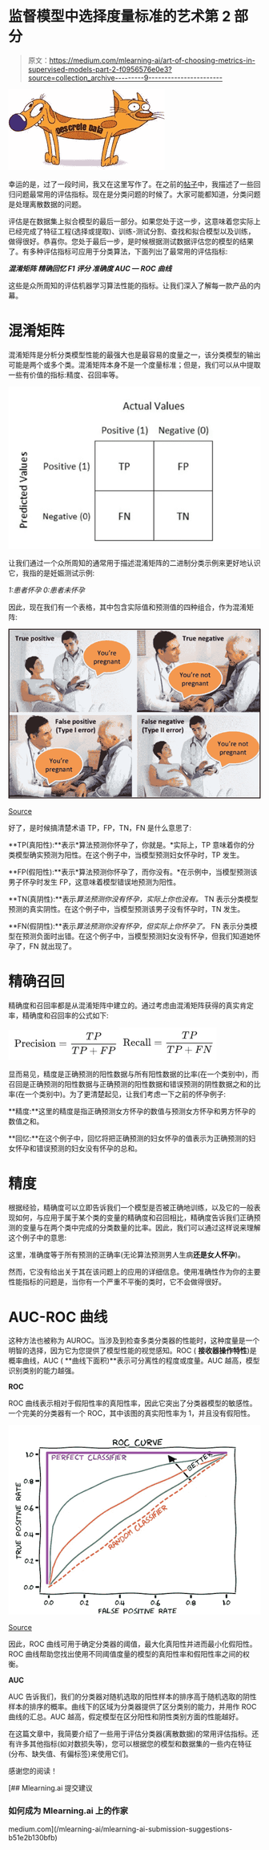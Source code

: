# 监督模型中选择度量标准的艺术第 2 部分

> 原文：<https://medium.com/mlearning-ai/art-of-choosing-metrics-in-supervised-models-part-2-f0956576e0e3?source=collection_archive---------9----------------------->

![](img/ddcc1cbc45c62a7935ba8a1933f25080.png)

幸运的是，过了一段时间，我又在这里写作了。在之前的[帖子](https://towardsdatascience.com/art-of-choosing-metrics-in-supervised-models-part-1-f960ae46902e)中，我描述了一些回归问题最常用的评估指标。现在是分类问题的时候了。大家可能都知道，分类问题是处理离散数据的问题。

评估是在数据集上拟合模型的最后一部分。如果您处于这一步，这意味着您实际上已经完成了特征工程(选择或提取)、训练-测试分割、查找和拟合模型以及训练，做得很好。恭喜你。您处于最后一步，是时候根据测试数据评估您的模型的结果了。有多种评估指标可应用于分类算法，下面列出了最常用的评估指标:

***混淆矩阵
精确回忆
F1 评分
准确度
AUC — ROC 曲线***

这些是众所周知的评估机器学习算法性能的指标。让我们深入了解每一款产品的内幕。

# 混淆矩阵

混淆矩阵是分析分类模型性能的最强大也是最容易的度量之一，该分类模型的输出可能是两个或多个类。混淆矩阵本身不是一个度量标准；但是，我们可以从中提取一些有价值的指标:精度、召回率等。

![](img/169aac851d76143e48fffed5a8f93443.png)

让我们通过一个众所周知的通常用于描述混淆矩阵的二进制分类示例来更好地认识它，我指的是妊娠测试示例:

*1:患者怀孕
0:患者未怀孕*

因此，现在我们有一个表格，其中包含实际值和预测值的四种组合，作为混淆矩阵:

![](img/15c445c30a65b332e83c9818a84ffbeb.png)

[Source](https://neeraj-kumar-vaid.medium.com/statistical-performance-measures-12bad66694b7)

好了，是时候搞清楚术语 TP，FP，TN，FN 是什么意思了:

**TP(真阳性):**表示*算法预测你怀孕了，你就是。*实际上，TP 意味着你的分类模型确实预测为阳性。在这个例子中，当模型预测妇女怀孕时，TP 发生。

**FP(假阳性):**表示*算法预测你怀孕了，而你没有。*在示例中，当模型预测该男子怀孕时发生 FP，这意味着模型错误地预测为阳性。

**TN(真阴性):**表示*算法预测你没有怀孕，实际上你也没有。* TN 表示分类模型预测的真实阴性。在这个例子中，当模型预测该男子没有怀孕时，TN 发生。

**FN(假阴性):**表示*算法预测你没有怀孕，但实际上你怀孕了。* FN 表示分类模型在预测负面时出错。在这个例子中，当模型预测妇女没有怀孕，但我们知道她怀孕了，FN 就出现了。

# 精确召回

精确度和召回率都是从混淆矩阵中建立的。通过考虑由混淆矩阵获得的真实肯定率，精确度和召回率的公式如下:

![](img/0bcda017c2f6c24483b2024acc157fd9.png)![](img/1af6a1ee28807f5ea41a16f861d7a345.png)

显而易见，精度是正确预测的阳性数据与所有阳性数据的比率(在一个类别中)，而召回是正确预测的阳性数据与正确预测的阳性数据和错误预测的阴性数据之和的比率(在一个类别中)。为了更清楚起见，让我们考虑一下之前的怀孕例子:

**精度:**这里的精度是指正确预测女方怀孕的数值与预测女方怀孕和男方怀孕的数值之和。

**回忆:**在这个例子中，回忆将把正确预测的妇女怀孕的值表示为正确预测的妇女怀孕和错误预测的妇女没有怀孕的总和。

# **精度**

根据经验，精确度可以立即告诉我们一个模型是否被正确地训练，以及它的一般表现如何，与应用于属于某个类的变量的精确度和召回相比，精确度告诉我们正确预测的变量与在两个类中完成的分类数量的比率。因此，我们可以通过这样说来理解这个例子中的意思:

这里，准确度等于所有预测的正确率(无论算法预测男人生病**还是女人怀孕**)。

然而，它没有给出关于其在该问题上的应用的详细信息。使用准确性作为你的主要性能指标的问题是，当你有一个严重不平衡的类时，它不会做得很好。

# AUC-ROC 曲线

这种方法也被称为 AUROC。当涉及到检查多类分类器的性能时，这种度量是一个明智的选择，因为它为您提供了模型性能的视觉感知。ROC ( **接收器操作特性**)是概率曲线，AUC ( **曲线下面积)**表示可分离性的程度或度量。AUC 越高，模型识别类别的能力越强。

**ROC**

ROC 曲线表示相对于假阳性率的真阳性率，因此它突出了分类器模型的敏感性。一个完美的分类器有一个 ROC，其中该图的真实阳性率为 1，并且没有假阳性。

![](img/3d6b9318e74ccf3d19107f0dab74710e.png)

[Source](/the-owl/evaluation-metrics-part-3-47c315e07222)

因此，ROC 曲线可用于确定分类器的阈值，最大化真阳性并进而最小化假阳性。ROC 曲线帮助您找出使用不同阈值度量的模型的真阳性率和假阳性率之间的权衡。

**AUC**

AUC 告诉我们，我们的分类器对随机选取的阳性样本的排序高于随机选取的阴性样本的排序的概率。曲线下的区域为分类器提供了区分类别的能力，并用作 ROC 曲线的汇总。AUC 越高，假定模型在区分阳性和阴性类别方面的性能越好。

在这篇文章中，我简要介绍了一些用于评估分类器(离散数据)的常用评估指标。还有许多其他指标(如对数损失等)，您可以根据您的模型和数据集的一些内在特征(分布、缺失值、有偏标签)来使用它们。

感谢您的阅读！

[](/mlearning-ai/mlearning-ai-submission-suggestions-b51e2b130bfb) [## Mlearning.ai 提交建议

### 如何成为 Mlearning.ai 上的作家

medium.com](/mlearning-ai/mlearning-ai-submission-suggestions-b51e2b130bfb)